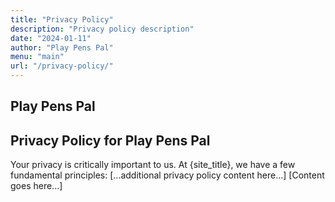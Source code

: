 ```yaml
---
title: "Privacy Policy"
description: "Privacy policy description"
date: "2024-01-11"
author: "Play Pens Pal"
menu: "main"
url: "/privacy-policy/"
---
```


## Play Pens Pal

## Privacy Policy for Play Pens Pal

Your privacy is critically important to us. At {site_title}, we have a few fundamental principles:
[...additional privacy policy content here...]
[Content goes here...]
